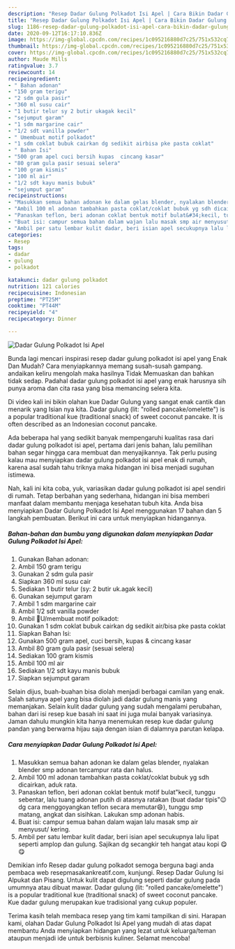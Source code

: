 ```yaml
---
description: "Resep Dadar Gulung Polkadot Isi Apel | Cara Bikin Dadar Gulung Polkadot Isi Apel Yang Sempurna"
title: "Resep Dadar Gulung Polkadot Isi Apel | Cara Bikin Dadar Gulung Polkadot Isi Apel Yang Sempurna"
slug: 1186-resep-dadar-gulung-polkadot-isi-apel-cara-bikin-dadar-gulung-polkadot-isi-apel-yang-sempurna
date: 2020-09-12T16:17:10.836Z
image: https://img-global.cpcdn.com/recipes/1c095216880d7c25/751x532cq70/dadar-gulung-polkadot-isi-apel-foto-resep-utama.jpg
thumbnail: https://img-global.cpcdn.com/recipes/1c095216880d7c25/751x532cq70/dadar-gulung-polkadot-isi-apel-foto-resep-utama.jpg
cover: https://img-global.cpcdn.com/recipes/1c095216880d7c25/751x532cq70/dadar-gulung-polkadot-isi-apel-foto-resep-utama.jpg
author: Maude Mills
ratingvalue: 3.7
reviewcount: 14
recipeingredient:
- " Bahan adonan"
- "150 gram terigu"
- "2 sdm gula pasir"
- "360 ml susu cair"
- "1 butir telur sy 2 butir ukagak kecil"
- "sejumput garam"
- "1 sdm margarine cair"
- "1/2 sdt vanilla powder"
- " Umembuat motif polkadot"
- "1 sdm coklat bubuk cairkan dg sedikit airbisa pke pasta coklat"
- " Bahan Isi"
- "500 gram apel cuci bersih kupas  cincang kasar"
- "80 gram gula pasir sesuai selera"
- "100 gram kismis"
- "100 ml air"
- "1/2 sdt kayu manis bubuk"
- "sejumput garam"
recipeinstructions:
- "Masukkan semua bahan adonan ke dalam gelas blender, nyalakan blender smp adonan tercampur rata dan halus."
- "Ambil 100 ml adonan tambahkan pasta coklat/coklat bubuk yg sdh dicairkan, aduk rata."
- "Panaskan teflon, beri adonan coklat bentuk motif bulat&#34;kecil, tunggu sebentar, lalu tuang adonan putih di atasnya ratakan (buat dadar tipis&#34;😉 dg cara menggoyangkan teflon secara memutar😄), tunggu smp matang, angkat dan sisihkan. Lakukan smp adonan habis."
- "Buat isi: campur semua bahan dalam wajan lalu masak smp air menyusut/ kering."
- "Ambil per satu lembar kulit dadar, beri isian apel secukupnya lalu lipat seperti amplop dan gulung. Sajikan dg secangkir teh hangat atau kopi 😋😋"
categories:
- Resep
tags:
- dadar
- gulung
- polkadot

katakunci: dadar gulung polkadot 
nutrition: 121 calories
recipecuisine: Indonesian
preptime: "PT25M"
cooktime: "PT44M"
recipeyield: "4"
recipecategory: Dinner

---
```



![Dadar Gulung Polkadot Isi Apel](https://img-global.cpcdn.com/recipes/1c095216880d7c25/751x532cq70/dadar-gulung-polkadot-isi-apel-foto-resep-utama.jpg)

Bunda lagi mencari inspirasi resep dadar gulung polkadot isi apel yang Enak Dan Mudah? Cara menyiapkannya memang susah-susah gampang. andaikan keliru mengolah maka hasilnya Tidak Memuaskan dan bahkan tidak sedap. Padahal dadar gulung polkadot isi apel yang enak harusnya sih punya aroma dan cita rasa yang bisa memancing selera kita.

Di video kali ini bikin olahan kue Dadar Gulung yang sangat enak cantik dan menarik yang Isian nya kita. Dadar gulung (lit: &#34;rolled pancake/omelette&#34;) is a popular traditional kue (traditional snack) of sweet coconut pancake. It is often described as an Indonesian coconut pancake.

Ada beberapa hal yang sedikit banyak mempengaruhi kualitas rasa dari dadar gulung polkadot isi apel, pertama dari jenis bahan, lalu pemilihan bahan segar hingga cara membuat dan menyajikannya. Tak perlu pusing kalau mau menyiapkan dadar gulung polkadot isi apel enak di rumah, karena asal sudah tahu triknya maka hidangan ini bisa menjadi suguhan istimewa.


Nah, kali ini kita coba, yuk, variasikan dadar gulung polkadot isi apel sendiri di rumah. Tetap berbahan yang sederhana, hidangan ini bisa memberi manfaat dalam membantu menjaga kesehatan tubuh kita. Anda bisa menyiapkan Dadar Gulung Polkadot Isi Apel menggunakan 17 bahan dan 5 langkah pembuatan. Berikut ini cara untuk menyiapkan hidangannya.

<!--inarticleads1-->

##### Bahan-bahan dan bumbu yang digunakan dalam menyiapkan Dadar Gulung Polkadot Isi Apel:

1. Gunakan  Bahan adonan:
1. Ambil 150 gram terigu
1. Gunakan 2 sdm gula pasir
1. Siapkan 360 ml susu cair
1. Sediakan 1 butir telur (sy: 2 butir uk.agak kecil)
1. Gunakan sejumput garam
1. Ambil 1 sdm margarine cair
1. Ambil 1/2 sdt vanilla powder
1. Ambil  🔹U/membuat motif polkadot:
1. Gunakan 1 sdm coklat bubuk cairkan dg sedikit air/bisa pke pasta coklat
1. Siapkan  Bahan Isi:
1. Gunakan 500 gram apel, cuci bersih, kupas &amp; cincang kasar
1. Ambil 80 gram gula pasir (sesuai selera)
1. Sediakan 100 gram kismis
1. Ambil 100 ml air
1. Sediakan 1/2 sdt kayu manis bubuk
1. Siapkan sejumput garam


Selain dijus, buah-buahan bisa diolah menjadi berbagai camilan yang enak. Salah satunya apel yang bisa diolah jadi dadar gulung manis yang memanjakan. Selain kulit dadar gulung yang sudah mengalami perubahan, bahan dari isi resep kue basah ini saat ini juga mulai banyak variasinya. Jaman dahulu mungkin kita hanya menemukan resep kue dadar gulung pandan yang berwarna hijau saja dengan isian di dalamnya parutan kelapa. 

<!--inarticleads2-->

##### Cara menyiapkan Dadar Gulung Polkadot Isi Apel:

1. Masukkan semua bahan adonan ke dalam gelas blender, nyalakan blender smp adonan tercampur rata dan halus.
1. Ambil 100 ml adonan tambahkan pasta coklat/coklat bubuk yg sdh dicairkan, aduk rata.
1. Panaskan teflon, beri adonan coklat bentuk motif bulat&#34;kecil, tunggu sebentar, lalu tuang adonan putih di atasnya ratakan (buat dadar tipis&#34;😉 dg cara menggoyangkan teflon secara memutar😄), tunggu smp matang, angkat dan sisihkan. Lakukan smp adonan habis.
1. Buat isi: campur semua bahan dalam wajan lalu masak smp air menyusut/ kering.
1. Ambil per satu lembar kulit dadar, beri isian apel secukupnya lalu lipat seperti amplop dan gulung. Sajikan dg secangkir teh hangat atau kopi 😋😋


Demikian info Resep dadar gulung polkadot semoga berguna bagi anda pembaca web resepmasakankreatif.com, kunjungi. Resep Dadar Gulung Isi Alpukat dan Pisang. Untuk kulit dapat digulung seperti dadar gulung pada umumnya atau dibuat mawar. Dadar gulung (lit: &#34;rolled pancake/omelette&#34;) is a popular traditional kue (traditional snack) of sweet coconut pancake. Kue dadar gulung merupakan kue tradisional yang cukup populer. 

Terima kasih telah membaca resep yang tim kami tampilkan di sini. Harapan kami, olahan Dadar Gulung Polkadot Isi Apel yang mudah di atas dapat membantu Anda menyiapkan hidangan yang lezat untuk keluarga/teman ataupun menjadi ide untuk berbisnis kuliner. Selamat mencoba!
